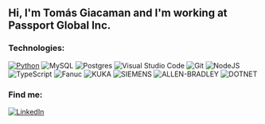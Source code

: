 ## **Hi, I'm Tomás Giacaman and I'm working at Passport Global Inc.**


### Technologies: 

[![Python](https://img.shields.io/badge/Python-yellow?style=for-the-badge&logo=python&logoColor=white&labelColor=yellow)]()
![MySQL](https://img.shields.io/badge/mysql-blue?style=for-the-badge&logo=mysql&logoColor=white&labelColor=blue)
![Postgres](https://img.shields.io/badge/postgres-%23316192.svg?style=for-the-badge&logo=postgresql&logoColor=white&labelColor=%23316192.svg)
![Visual Studio Code](https://img.shields.io/badge/Visual%20Studio%20Code-0078d7.svg?style=for-the-badge&logo=visual-studio-code&logoColor=white&labelColor=0078d7.svg)
![Git](https://img.shields.io/badge/git-%23F05033.svg?style=for-the-badge&logo=git&logoColor=white&labelColor=%23F05033.svg)
![NodeJS](https://img.shields.io/badge/NodeJS-green.svg?style=for-the-badge)
![TypeScript](https://img.shields.io/badge/TypeScript-blue.svg?style=for-the-badge&logo=typeScript&logoColor=navy)
![Fanuc](https://img.shields.io/badge/Fanuc-F4D312.svg?style=for-the-badge)
![KUKA](https://img.shields.io/badge/KUKA-FF5B00.svg?style=for-the-badge)
![SIEMENS](https://img.shields.io/badge/SIEMENS-gray.svg?style=for-the-badge)
![ALLEN-BRADLEY](https://img.shields.io/badge/Allen%20Bradley-003E7E.svg?style=for-the-badge)
![DOTNET](https://img.shields.io/badge/C%23%20%2ENET-512BD4.svg?style=for-the-badge)

### Find me:
[![LinkedIn](https://img.shields.io/badge/linkedin-%230077B5.svg?style=for-the-badge&logo=linkedin&logoColor=white)](https://www.linkedin.com/in/tgiacaman/)